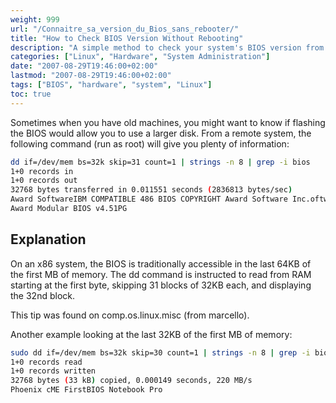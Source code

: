```yaml
---
weight: 999
url: "/Connaitre_sa_version_du_Bios_sans_rebooter/"
title: "How to Check BIOS Version Without Rebooting"
description: "A simple method to check your system's BIOS version from Linux without having to reboot"
categories: ["Linux", "Hardware", "System Administration"] 
date: "2007-08-29T19:46:00+02:00"
lastmod: "2007-08-29T19:46:00+02:00"
tags: ["BIOS", "hardware", "system", "Linux"]
toc: true
---
```


Sometimes when you have old machines, you might want to know if flashing the BIOS would allow you to use a larger disk. From a remote system, the following command (run as root) will give you plenty of information:

```bash
dd if=/dev/mem bs=32k skip=31 count=1 | strings -n 8 | grep -i bios
1+0 records in
1+0 records out
32768 bytes transferred in 0.011551 seconds (2836813 bytes/sec)
Award SoftwareIBM COMPATIBLE 486 BIOS COPYRIGHT Award Software Inc.oftware Inc. Aw
Award Modular BIOS v4.51PG
```

## Explanation

On an x86 system, the BIOS is traditionally accessible in the last 64KB of the first MB of memory. The dd command is instructed to read from RAM starting at the first byte, skipping 31 blocks of 32KB each, and displaying the 32nd block.

This tip was found on comp.os.linux.misc (from marcello).

Another example looking at the last 32KB of the first MB of memory:

```bash
sudo dd if=/dev/mem bs=32k skip=30 count=1 | strings -n 8 | grep -i bios
1+0 records read
1+0 records written
32768 bytes (33 kB) copied, 0.000149 seconds, 220 MB/s
Phoenix cME FirstBIOS Notebook Pro
```
